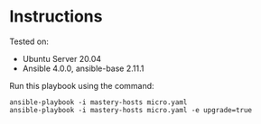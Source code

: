 # Instructions

Tested on:
- Ubuntu Server 20.04
- Ansible 4.0.0, ansible-base 2.11.1

Run this playbook using the command:

    ansible-playbook -i mastery-hosts micro.yaml
    ansible-playbook -i mastery-hosts micro.yaml -e upgrade=true
